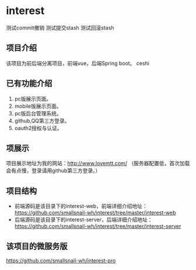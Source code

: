 # interest
测试commit撤销  测试提交stash 测试回滚stash
## 项目介绍
  该项目为前后端分离项目，前端vue，后端Spring boot。
ceshi
## 已有功能介绍
1. pc版展示页面。
2. mobile版展示页面。
3. pc版后台管理系统。
4. github,QQ第三方登录。
5. oauth2授权与认证。
  
## 项展示
  项目展示地址为我的网站：http://www.lovemtt.com/ （服务器配置低，首次加载会有点慢，登录请用github第三方登录。）

## 项目结构
- 前端源码是该目录下的interest-web，前端详细介绍地址：https://github.com/smallsnail-wh/interest/tree/master/interest-web
- 后端源码是该目录下的interest-server，后端详细介绍地址：https://github.com/smallsnail-wh/interest/tree/master/interest-server

## 该项目的微服务版
https://github.com/smallsnail-wh/interest-pro
